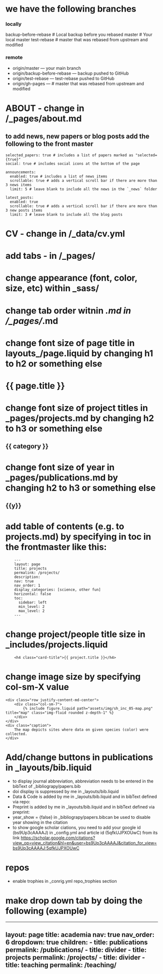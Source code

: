# we have the following branches
### locally
  backup-before-rebase  # Local backup before you rebased
  master                # Your local master
  test-rebase           # master that was rebased from upstream and modified

### remote
- origin/master — your main branch
- origin/backup-before-rebase — backup pushed to GitHub
- origin/test-rebase — test-rebase pushed to GitHub
- origin/gh-pages —  # master that was rebased from upstream and modified

# ABOUT - change in /_pages/about.md
  ## to add news, new papers or blog posts add the following to the front master
    selected_papers: true # includes a list of papers marked as "selected={true}"
    social: true # includes social icons at the bottom of the page

    announcements:
      enabled: true # includes a list of news items
      scrollable: true # adds a vertical scroll bar if there are more than 3 news items
      limit: 5 # leave blank to include all the news in the `_news` folder

    latest_posts:
      enabled: true
      scrollable: true # adds a vertical scroll bar if there are more than 3 new posts items
      limit: 3 # leave blank to include all the blog posts
      
# CV - change in /_data/cv.yml
# add tabs - in /_pages/
# change appearance (font, color, size, etc) within _sass/
# change tab order witnin *.md in /_pages/*.md
# change font size of page title in layouts_/page.liquid by changing h1 to h2 or something else <h1 class="post-title">{{ page.title }}</h1>
# change font size of project titles in _pages/projects.md by changing h2 to h3 or something else <h2 class="category">{{ category }}</h2>
# change font size of year in  _pages/publications.md by changing h2 to h3 or something else   <h2 class="year">{{y}}</h2>
# add table of contents (e.g. to projects.md) by specifying in toc in the frontmaster like this:
        ---
        layout: page
        title: projects
        permalink: /projects/
        description:
        nav: true
        nav_order: 1
        display_categories: [science, other fun]
        horizontal: false
        toc:
          sidebar: left
          min_level: 2
          max_level: 2
        ---
# change project/people title size in _includes/projects.liquid
        <h4 class="card-title">{{ project.title }}</h4>

# change image size by specifying col-sm-X value
    <div class="row justify-content-md-center">
        <div class="col-sm-7">
            {% include figure.liquid path="assets/img/sh_inc_05-map.png" title="map" class="img-fluid rounded z-depth-1" %}
        </div>
    </div>
    <div class="caption">
        The map depicts sites where data on given species (color) were collected.
    </div>
# Add/change buttons in publications in _layouts/bib.liquid
- to display journal abbreviation, abbreviation needs to be entered in the bibText of _bibliograpy/papers.bib
- doi display is suppressed by me in _layouts/bib.liquid
- Data & Code is added by me in  _layouts/bib.liquid and in bibText defined via repo:
- Preprint is added by me in  _layouts/bib.liquid and in bibText defined via preprint:
- year_show = {false} in _bibliograpy/papers.bibcan be used to disable year showing in the citation
- to show google scholar ciations, you need to add your google id (bs9Up3cAAAAJ) in _config.yml and article id (5qfkUJPXOUwC) from its link https://scholar.google.com/citations?view_op=view_citation&hl=en&user=bs9Up3cAAAAJ&citation_for_view=bs9Up3cAAAAJ:5qfkUJPXOUwC

# repos
- enable trophies in _conrig.yml repo_trophies section

# make drop down tab by doing the following (example)
---
layout: page
title: academia
nav: true
nav_order: 6
dropdown: true
children: 
    - title: publications
      permalink: /publications/
    - title: divider
    - title: projects
      permalink: /projects/
    - title: divider
    - title: teaching
      permalink: /teaching/   
---